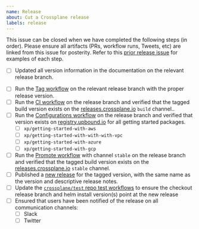 ```yaml
---
name: Release
about: Cut a Crossplane release
labels: release
---
```


<!--
Issue title should be in the following format:

    Cut vX.Y.Z Release on DATE

For example:

    Cut v1.3.0 on June 29, 2021.

Please assign the release manager to the issue.
-->

This issue can be closed when we have completed the following steps (in order).
Please ensure all artifacts (PRs, workflow runs, Tweets, etc) are linked from
this issue for posterity. Refer to this [prior release issue][release-1.7] for
examples of each step.

<!-- Uncomment the following block only if cutting a minor release. -->
<!--
- [ ] Prepare the release branch at the beginning of [Code Freeze]:
  - [ ] Created the release branch.
  - [ ] Created and merged an empty commit to the `master` branch.
  - [ ] Run the [Tag workflow][tag-workflow] on the `master` branch with the next release candidate tag.
-->
- [ ] Updated all version information in the documentation on the relevant release branch.
<!-- Uncomment the following block only if cutting a minor release. -->
<!--
  - [ ] Update the [`version` front-matter](https://github.com/crossplane/crossplane/blob/master/docs/_index.md?plain=1#L8) in docs/_index.md
  - [ ] Update the [`alias` front-matter](https://github.com/crossplane/crossplane/blob/master/docs/_index.md?plain=1#L6) in docs/_index.md
-->
- [ ] Run the [Tag workflow][tag-workflow] on the relevant release branch with the proper release version.
- [ ] Run the [CI workflow][ci-workflow] on the release branch and verified that the tagged build version exists on the [releases.crossplane.io] `build` channel..
- [ ] Run the [Configurations workflow][configurations-workflow] on the release branch and verified  that version exists on [registry.upbound.io] for all getting started packages.
  - [ ] `xp/getting-started-with-aws`
  - [ ] `xp/getting-started-with-with-with-vpc`
  - [ ] `xp/getting-started-with-azure`
  - [ ] `xp/getting-started-with-gcp`
- [ ] Run the [Promote workflow][promote-workflow] with channel `stable` on the release branch and verified that the tagged build version exists on the [releases.crossplane.io] `stable` channel.
- [ ] Published a [new release] for the tagged version, with the same name as the version and descriptive release notes.
- [ ] Update the [`crossplane/test` repo test workflows][crossplane-test-workflows] to ensure the checkout release branch and helm install version(s) point at the new release
- [ ] Ensured that users have been notified of the release on all communication channels:
  - [ ] Slack
  - [ ] Twitter
<!-- Uncomment the following block only if cutting a minor release. -->
<!--
- [ ] Updated the [releases table] in the `README.md` on `master`.
- [ ] Updated the current release version in the [Crossplane docs website repo].
- [ ] Updated the release branch reaching EOL with [docs removal directive].
- [ ] Request @jbw976 to remove the EOL docs version from Google Search
-->

<!-- Named Links -->
[releases.crossplane.io]: https://releases.crossplane.io
[registry.upbound.io]: https://cloud.upbound.io/browse
[new release]: https://github.com/crossplane/crossplane/releases/new
[releases table]: https://github.com/crossplane/crossplane#releases
[Crossplane docs website repo]: https://github.com/crossplane/crossplane.github.io
[docs removal directive]: https://github.com/crossplane/crossplane/pull/3003
[tag-workflow]: https://github.com/crossplane/crossplane/actions/workflows/tag.yml
[ci-workflow]: https://github.com/crossplane/crossplane/actions/workflows/ci.yml
[configurations-workflow]: https://github.com/crossplane/crossplane/actions/workflows/configurations.yml
[promote-workflow]: https://github.com/crossplane/crossplane/actions/workflows/promote.yml
[crossplane-test-workflows]: https://github.com/crossplane/test/tree/master/.github/workflows
[release-1.7]: https://github.com/crossplane/crossplane/issues/2977
[Code Freeze]: https://crossplane.io/docs/master/reference/release-cycle.html#code-freeze